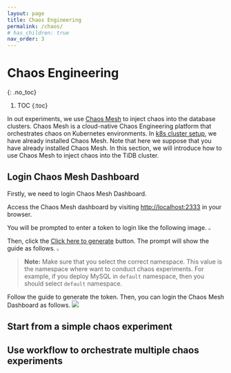 ```yaml
---
layout: page
title: Chaos Engineering
permalink: /chaos/
# has_children: true
nav_order: 3
---
```


# Chaos Engineering
{: .no_toc}


1. TOC
{:toc}

In out experiments, we use [Chaos Mesh](https://chaos-mesh.org/) to inject chaos into the database clusters. Chaos Mesh is a cloud-native Chaos Engineering platform that orchestrates chaos on Kubernetes environments. In [k8s cluster setup](/PerfCE/pages/setup/k8s.html), we 
have already installed Chaos Mesh. Note that here we suppose that you have already installed Chaos Mesh. In this section, we will introduce how to use Chaos Mesh to inject chaos into the TiDB cluster.

## Login Chaos Mesh Dashboard

Firstly, we need to login Chaos Mesh Dashboard. 

Access the Chaos Mesh dashboard by visiting [http://localhost:2333](http://localhost:2333) in your browser.

You will be prompted to enter a token to login like the following image.
<img src="./../assets/images/chaos_mesh_login.png" style="zoom:33%;" />

Then, click the <u>Click here to generate</u> button.
The prompt will show the guide as follows.
<img src="./../assets/images/chaos_mesh_init.png" style="zoom:33%;" />

> **Note:** Make sure that you select the correct namespace. This value is the 
> namespace where want to conduct chaos experiments. For example, if you deploy
> MySQL in `default` namespace, then you should select `default` namespace.

Follow the guide to generate the token. Then, you can login the Chaos Mesh Dashboard as follows.
<img src="./../assets/images/chaos_mesh_dashboard.png" />

## Start from a simple chaos experiment

## Use workflow to orchestrate multiple chaos experiments